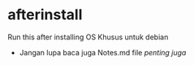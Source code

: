 # afterinstall
Run this after installing OS Khusus untuk debian

- Jangan lupa baca juga Notes.md file *penting juga*
